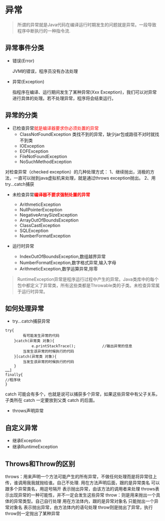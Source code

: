 # 异常

> 所谓的异常就是Java代码在编译运行时期发生的问题就是异常。一段导致程序中断执行的一种指令流.

## 异常事件分类

- 错误(Error)

  JVM的错误，程序员没有办法处理

- 异常(Exception)

  指程序在编译、运行期间发生了某种异常(Xxx Exception)，我们可以对异常进行具体的处理。若不处理异常，程序将会结束运行。

## 异常的分类

- 已检查异常<span style="color:red">就是编译器要求你必须处置的异常</span>
  - ClassNotFoundException  类找不到的异常，缺少jar包或路径不对时就找不到类
  - IOException
  - EOFException
  - FileNotFoundException
  - NoSuchMethodException

对检查异常（checked exception）的几种处理方式：
1、继续抛出，消极的方法，一直可以抛到java虚拟机来处理，就是通过throws exception抛出。
2、用try...catch捕获

- 未检查异常<span style="font-weight:bold;color:red">编译器不要求强制处置的异常</span>
  - ArithmeticException
  - NullPointerException
  - NegativeArraySizeException
  - ArrayOutOfBoundsException
  - ClassCastException
  - SQLException
  - NumberFormatException
- 运行时异常

  - IndexOutOfBoundsException,数组越界异常
  - NumberFormatException,数字格式异常,输入字母
  - ArithmeticException,数学运算异常,除零

> RuntimeException异常是程序运行过程中产生的异常。Java类库中的每个包中都定义了异常类，所有这些类都是Throwable类的子类。未检查异常属于运行时异常。



## 如何处理异常

- try...catch捕获异常

```
try{
		有可能发生异常的代码
	}catch(异常类 对象){
			e.printStackTrace();			//输出异常的信息
		当发生该异常的时候执行的代码
	}[catch(异常类 对象){
		当发生该异常的时候执行的代码
	}
……]
finally{
//程序块
}

```

catch 可能会有多个，也就是说可以捕获多个异常，如果这些异常中有父子关系，子类所在 catch 一定要放到父类 catch 的后面。

- throws声明异常

## 自定义异常

- 继承Exception
- 继承RuntimeException

## Throws和Throw的区别

throws：用来声明一个方法可能产生的所有异常，不做任何处理而是将异常往上传，谁调用我我就抛给谁。自己不处理.
  用在方法声明后面，跟的是异常类名
  可以跟多个异常类名，用逗号隔开
  表示抛出异常，由该方法的调用者来处理
  throws表示出现异常的一种可能性，并不一定会发生这些异常
throw：则是用来抛出一个具体的异常类型。自己自行处理
  用在方法体内，跟的是异常对象名
  只能抛出一个异常对象名
  表示抛出异常，由方法体内的语句处理
  throw则是抛出了异常，执行throw则一定抛出了某种异常